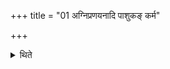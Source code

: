 +++
title = "01 अग्निप्रणयनादि पाशुकङ् कर्म"

+++

<details><summary>थिते</summary>

अग्निप्रणयनादि पाशुकं कर्म प्रतिपद्यते समानमातिमुक्तिभ्यः १
</details>
